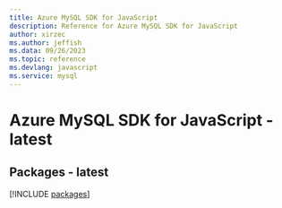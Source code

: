 ```yaml
---
title: Azure MySQL SDK for JavaScript
description: Reference for Azure MySQL SDK for JavaScript
author: xirzec
ms.author: jeffish
ms.data: 09/26/2023
ms.topic: reference
ms.devlang: javascript
ms.service: mysql
---
```

# Azure MySQL SDK for JavaScript - latest
## Packages - latest
[!INCLUDE [packages](mysql-index.md)]